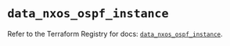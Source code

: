 # `data_nxos_ospf_instance`

Refer to the Terraform Registry for docs: [`data_nxos_ospf_instance`](https://registry.terraform.io/providers/ciscodevnet/nxos/0.5.10/docs/data-sources/ospf_instance).
